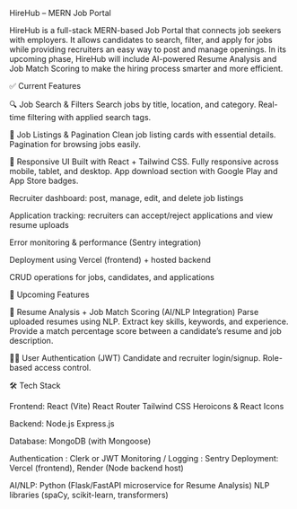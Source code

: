HireHub – MERN Job Portal

HireHub is a full-stack MERN-based Job Portal that connects job seekers with employers. It allows candidates to search, filter, and apply for jobs while providing recruiters an easy way to post and manage openings.
In its upcoming phase, HireHub will include AI-powered Resume Analysis and Job Match Scoring to make the hiring process smarter and more efficient.

✅ Current Features

🔍 Job Search & Filters
Search jobs by title, location, and category.
Real-time filtering with applied search tags.

📄 Job Listings & Pagination
Clean job listing cards with essential details.
Pagination for browsing jobs easily.

📱 Responsive UI
Built with React + Tailwind CSS.
Fully responsive across mobile, tablet, and desktop.
App download section with Google Play and App Store badges.

Recruiter dashboard: post, manage, edit, and delete job listings  

Application tracking: recruiters can accept/reject applications and view resume uploads  

Error monitoring & performance (Sentry integration)  

Deployment using Vercel (frontend) + hosted backend  

CRUD operations for jobs, candidates, and applications  

🚀 Upcoming Features

🤖 Resume Analysis + Job Match Scoring (AI/NLP Integration)
Parse uploaded resumes using NLP.
Extract key skills, keywords, and experience.
Provide a match percentage score between a candidate’s resume and job description.

👨‍💼 User Authentication (JWT)
Candidate and recruiter login/signup.
Role-based access control.

🛠️ Tech Stack

Frontend:
React (Vite)
React Router
Tailwind CSS
Heroicons & React Icons

Backend:
Node.js
Express.js

Database:
MongoDB (with Mongoose)

Authentication : Clerk or JWT
Monitoring / Logging : Sentry
Deployment: Vercel (frontend),  Render (Node backend host)

AI/NLP:
Python (Flask/FastAPI microservice for Resume Analysis)
NLP libraries (spaCy, scikit-learn, transformers)
